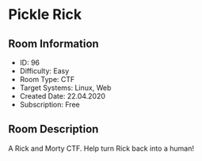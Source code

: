 ﻿# Pickle Rick

## Room Information
- ID: 96
- Difficulty: Easy
- Room Type: CTF
- Target Systems: Linux, Web
- Created Date: 22.04.2020
- Subscription: Free

## Room Description
A Rick and Morty CTF. Help turn Rick back into a human!
